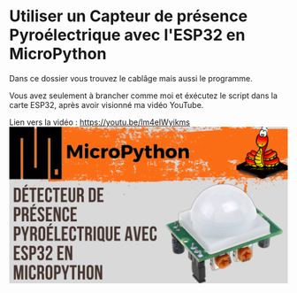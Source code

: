 # Utiliser un Capteur de présence Pyroélectrique avec l'ESP32 en MicroPython 
Dans ce dossier vous trouvez le cablâge mais aussi le programme.

Vous avez seulement à brancher comme moi et éxécutez le script dans la carte ESP32, après avoir visionné ma vidéo YouTube.

Lien vers la vidéo : https://youtu.be/lm4eIWyikms
![alt text](https://github.com/electrocodeur/17_pyroelectrique_esp32/blob/main/miniature.png)
